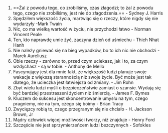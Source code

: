 
1. ==Żal z powodu tego, co zrobiliśmy, czas złagodzi; to żal z powodu tego, czego nie zrobiliśmy, jest nie do złagodzenia.== - Sydney J. Harris
2. Spędziłem większość życia, martwiąc się o rzeczy, które nigdy się nie wydarzyły -Mark Twain
3. Nic, co ma wielką wartość w życiu, nie przychodzi łatwo - Norman Vincent Peale
4. Ten, kto naprawdę umie żyć, zaczyna dzień od uśmiechu - Thich Nhat Hanh
5. Nie należy gniewać się na bieg wypadków, bo to ich nic nie obchodzi - Marek Aureliusz
6. Obie rzeczy - zarówno to, przed czym uciekasz, jak i to, za czym wzdychasz - są w tobie. - Anthony de Mello
7. Fascynujący jest dla mnie fakt, że większość ludzi planuje swoje wakacje z większą starannością niż swoje życie. Być może jest tak dlatego, że ucieczka jest łatwiejsza od zmiany. - Jim Rohn
8. Zbyt wielu ludzi myśli o bezpieczeństwie zamiast o szansie. Wydają się być bardziej przestraszeni życiem niż śmiercią. - James F. Bymes
9. Kluczem do sukcesu jest skoncentrowanie umysłu na tym, czego pragniemy, nie na tym, czego się boimy - Brian Tracy
10. Zwycięzcy robią to, czego przegranym się nie chciało - H. Jackson Brown, Jr
11. Mądry człowiek więcej możliwości tworzy, niż znajduje - Henry Ford
12. Szczęście nie jest sprzymierzeńcem ludzi bezczynnych - Sofokles

